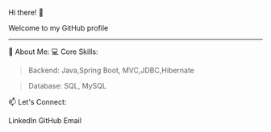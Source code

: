 Hi there! 👋

Welcome to my GitHub profile
___________________________________________________________________________
🚀 About Me:
💻 Core Skills:
>Backend: Java,Spring Boot, MVC,JDBC,Hibernate

>Database: SQL, MySQL

📫 Let's Connect:

LinkedIn
GitHub
Email
